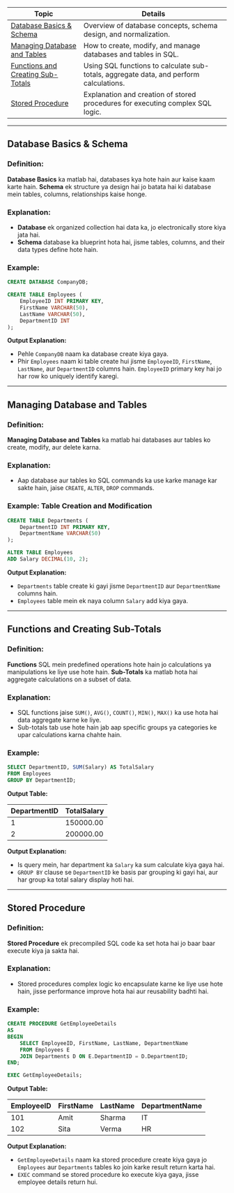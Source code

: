 | Topic | Details |
|-------|---------|
| [Database Basics & Schema](#database-basics--schema) | Overview of database concepts, schema design, and normalization. |
| [Managing Database and Tables](#managing-database-and-tables) | How to create, modify, and manage databases and tables in SQL. |
| [Functions and Creating Sub-Totals](#functions-and-creating-sub-totals) | Using SQL functions to calculate sub-totals, aggregate data, and perform calculations. |
| [Stored Procedure](#stored-procedure) | Explanation and creation of stored procedures for executing complex SQL logic. |

---

## Database Basics & Schema

### Definition:
**Database Basics** ka matlab hai, databases kya hote hain aur kaise kaam karte hain. **Schema** ek structure ya design hai jo batata hai ki database mein tables, columns, relationships kaise honge.

### Explanation:
- **Database** ek organized collection hai data ka, jo electronically store kiya jata hai.
- **Schema** database ka blueprint hota hai, jisme tables, columns, and their data types define hote hain.

### Example:
```sql
CREATE DATABASE CompanyDB;
```
```sql
CREATE TABLE Employees (
    EmployeeID INT PRIMARY KEY,
    FirstName VARCHAR(50),
    LastName VARCHAR(50),
    DepartmentID INT
);
```

**Output Explanation:**
- Pehle `CompanyDB` naam ka database create kiya gaya.
- Phir `Employees` naam ki table create hui jisme `EmployeeID`, `FirstName`, `LastName`, aur `DepartmentID` columns hain. `EmployeeID` primary key hai jo har row ko uniquely identify karegi.

---

## Managing Database and Tables

### Definition:
**Managing Database and Tables** ka matlab hai databases aur tables ko create, modify, aur delete karna.

### Explanation:
- Aap database aur tables ko SQL commands ka use karke manage kar sakte hain, jaise `CREATE`, `ALTER`, `DROP` commands.

### Example: Table Creation and Modification
```sql
CREATE TABLE Departments (
    DepartmentID INT PRIMARY KEY,
    DepartmentName VARCHAR(50)
);
```
```sql
ALTER TABLE Employees
ADD Salary DECIMAL(10, 2);
```

**Output Explanation:**
- `Departments` table create ki gayi jisme `DepartmentID` aur `DepartmentName` columns hain.
- `Employees` table mein ek naya column `Salary` add kiya gaya.

---

## Functions and Creating Sub-Totals

### Definition:
**Functions** SQL mein predefined operations hote hain jo calculations ya manipulations ke liye use hote hain. **Sub-Totals** ka matlab hota hai aggregate calculations on a subset of data.

### Explanation:
- SQL functions jaise `SUM()`, `AVG()`, `COUNT()`, `MIN()`, `MAX()` ka use hota hai data aggregate karne ke liye.
- Sub-totals tab use hote hain jab aap specific groups ya categories ke upar calculations karna chahte hain.

### Example:
```sql
SELECT DepartmentID, SUM(Salary) AS TotalSalary
FROM Employees
GROUP BY DepartmentID;
```

**Output Table:**

| DepartmentID | TotalSalary |
|--------------|-------------|
| 1            | 150000.00   |
| 2            | 200000.00   |

**Output Explanation:**
- Is query mein, har department ka `Salary` ka sum calculate kiya gaya hai.
- `GROUP BY` clause se `DepartmentID` ke basis par grouping ki gayi hai, aur har group ka total salary display hoti hai.

---

## Stored Procedure

### Definition:
**Stored Procedure** ek precompiled SQL code ka set hota hai jo baar baar execute kiya ja sakta hai.

### Explanation:
- Stored procedures complex logic ko encapsulate karne ke liye use hote hain, jisse performance improve hota hai aur reusability badhti hai.

### Example:
```sql
CREATE PROCEDURE GetEmployeeDetails
AS
BEGIN
    SELECT EmployeeID, FirstName, LastName, DepartmentName
    FROM Employees E
    JOIN Departments D ON E.DepartmentID = D.DepartmentID;
END;
```
```sql
EXEC GetEmployeeDetails;
```

**Output Table:**

| EmployeeID | FirstName | LastName | DepartmentName |
|------------|-----------|----------|----------------|
| 101        | Amit      | Sharma   | IT             |
| 102        | Sita      | Verma    | HR             |

**Output Explanation:**
- `GetEmployeeDetails` naam ka stored procedure create kiya gaya jo `Employees` aur `Departments` tables ko join karke result return karta hai.
- `EXEC` command se stored procedure ko execute kiya gaya, jisse employee details return hui.
